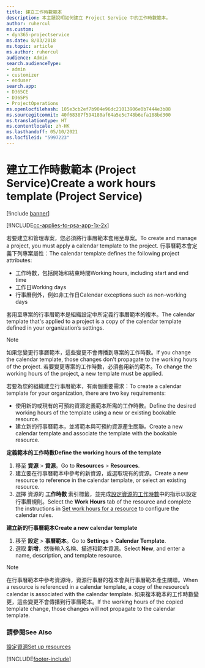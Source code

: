 ```yaml
---
title: 建立工作時數範本
description: 本主題說明如何建立 Project Service 中的工作時數範本。
author: ruhercul
ms.custom:
- dyn365-projectservice
ms.date: 8/03/2018
ms.topic: article
ms.author: ruhercul
audience: Admin
search.audienceType:
- admin
- customizer
- enduser
search.app:
- D365CE
- D365PS
- ProjectOperations
ms.openlocfilehash: 105e3cb2ef7b904e96dc21013906e0b7444e3b88
ms.sourcegitcommit: 40f68387f594180af64a5e5c748b6efa188bd300
ms.translationtype: HT
ms.contentlocale: zh-HK
ms.lasthandoff: 05/10/2021
ms.locfileid: "5997223"
---
```

# <a name="create-a-work-hours-template-project-service"></a><span data-ttu-id="ea469-103">建立工作時數範本 (Project Service)</span><span class="sxs-lookup"><span data-stu-id="ea469-103">Create a work hours template (Project Service)</span></span>

[!include [banner](../includes/psa-now-project-operations.md)]

[!INCLUDE[cc-applies-to-psa-app-1x-2x](../includes/cc-applies-to-psa-app-3x.md)]

<span data-ttu-id="ea469-104">若要建立和管理專案，您必須將行事曆範本套用至專案。</span><span class="sxs-lookup"><span data-stu-id="ea469-104">To create and manage a project, you must apply a calendar template to the project.</span></span> <span data-ttu-id="ea469-105">行事曆範本會定義下列專案屬性：</span><span class="sxs-lookup"><span data-stu-id="ea469-105">The calendar template defines the following project attributes:</span></span>

- <span data-ttu-id="ea469-106">工作時數，包括開始和結束時間</span><span class="sxs-lookup"><span data-stu-id="ea469-106">Working hours, including start and end time</span></span>
- <span data-ttu-id="ea469-107">工作日</span><span class="sxs-lookup"><span data-stu-id="ea469-107">Working days</span></span>
- <span data-ttu-id="ea469-108">行事曆例外，例如非工作日</span><span class="sxs-lookup"><span data-stu-id="ea469-108">Calendar exceptions such as non-working days</span></span>

<span data-ttu-id="ea469-109">套用至專案的行事曆範本是組織設定中所定義行事曆範本的複本。</span><span class="sxs-lookup"><span data-stu-id="ea469-109">The calendar template that's applied to a project is a copy of the calendar template defined in your organization’s settings.</span></span>

> [!NOTE]
> <span data-ttu-id="ea469-110">如果您變更行事曆範本，這些變更不會傳播到專案的工作時數。</span><span class="sxs-lookup"><span data-stu-id="ea469-110">If you change the calendar template, those changes don't propagate to the working hours of the project.</span></span> <span data-ttu-id="ea469-111">若要變更專案的工作時數，必須套用新的範本。</span><span class="sxs-lookup"><span data-stu-id="ea469-111">To change the working hours of the project, a new template must be applied.</span></span>

<span data-ttu-id="ea469-112">若要為您的組織建立行事曆範本，有兩個重要需求：</span><span class="sxs-lookup"><span data-stu-id="ea469-112">To create a calendar template for your organization, there are two key requirements:</span></span>

- <span data-ttu-id="ea469-113">使用新的或現有的可預約資源定義範本所需的工作時數。</span><span class="sxs-lookup"><span data-stu-id="ea469-113">Define the desired working hours of the template using a new or existing bookable resource.</span></span>
- <span data-ttu-id="ea469-114">建立新的行事曆範本，並將範本與可預約資源產生關聯。</span><span class="sxs-lookup"><span data-stu-id="ea469-114">Create a new calendar template and associate the template with the bookable resource.</span></span>

<span data-ttu-id="ea469-115">**定義範本的工作時數**</span><span class="sxs-lookup"><span data-stu-id="ea469-115">**Define the working hours of the template**</span></span>

1. <span data-ttu-id="ea469-116">移至 **資源** \> **資源**。</span><span class="sxs-lookup"><span data-stu-id="ea469-116">Go to **Resources** \> **Resources**.</span></span>
2. <span data-ttu-id="ea469-117">建立要在行事曆範本中參考的新資源，或選取現有的資源。</span><span class="sxs-lookup"><span data-stu-id="ea469-117">Create a new resource to reference in the calendar template, or select an existing resource.</span></span>
3. <span data-ttu-id="ea469-118">選擇 資源的 **工作時數** 索引標籤，並完成[設定資源的工作時數](/dynamics365/field-service/set-work-hours-resource.md)中的指示以設定行事曆規則。</span><span class="sxs-lookup"><span data-stu-id="ea469-118">Select the **Work Hours** tab of the resource and complete the instructions in [Set work hours for a resource](/dynamics365/field-service/set-work-hours-resource.md) to configure the calendar rules.</span></span>

<span data-ttu-id="ea469-119">**建立新的行事曆範本**</span><span class="sxs-lookup"><span data-stu-id="ea469-119">**Create a new calendar template**</span></span>

1. <span data-ttu-id="ea469-120">移至 **設定** \> **事曆範本**。</span><span class="sxs-lookup"><span data-stu-id="ea469-120">Go to **Settings** \> **Calendar Template**.</span></span>
2. <span data-ttu-id="ea469-121">選取 **新增**，然後輸入名稱、描述和範本資源。</span><span class="sxs-lookup"><span data-stu-id="ea469-121">Select **New**, and enter a name, description, and template resource.</span></span>


> [!NOTE]
> <span data-ttu-id="ea469-122">在行事曆範本中參考資源時，資源行事曆的複本會與行事曆範本產生關聯。</span><span class="sxs-lookup"><span data-stu-id="ea469-122">When a resource is referenced in a calendar template, a copy of the resource’s calendar is associated with the calendar template.</span></span> <span data-ttu-id="ea469-123">如果複本範本的工作時數變更，這些變更不會傳播到行事曆範本。</span><span class="sxs-lookup"><span data-stu-id="ea469-123">If the working hours of the copied template change, those changes will not propagate to the calendar template.</span></span>


### <a name="see-also"></a><span data-ttu-id="ea469-124">請參閱</span><span class="sxs-lookup"><span data-stu-id="ea469-124">See Also</span></span>  
 [<span data-ttu-id="ea469-125">設定資源</span><span class="sxs-lookup"><span data-stu-id="ea469-125">Set up resources</span></span>](../psa/set-up-resources.md)


[!INCLUDE[footer-include](../includes/footer-banner.md)]
